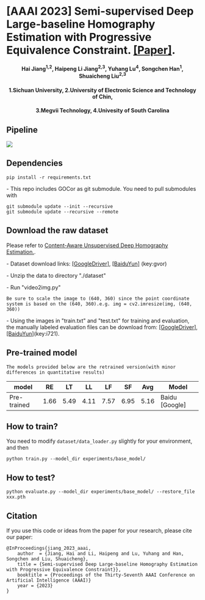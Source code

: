 
# [AAAI 2023] Semi-supervised Deep Large-baseline Homography Estimation with Progressive Equivalence Constraint. [[Paper]](https://arxiv.org/abs/2212.02763).
<h4 align="center">Hai Jiang<sup>1,2</sup>, Haipeng Li Jiang<sup>2,3</sup>, Yuhang Lu<sup>4</sup>, Songchen Han<sup>1</sup>, Shuaicheng Liu<sup>2,3</sup></center>
<h4 align="center">1.Sichuan University, 2.University of Electronic Science and Technology of Chin, 
<h4 align="center">3.Megvii Technology, 4.Univesity of South Carolina</center></center>

## Pipeline
![](https://github.com/megvii-research/LBHomo/blob/main/Figs/Pipeline.jpg)
## Dependencies
```
pip install -r requirements.txt
````
- This repo includes GOCor as git submodule. You need to pull submodules with
```
git submodule update --init --recursive
git submodule update --recursive --remote
```

## Download the raw dataset
Please refer to [Content-Aware Unsupervised Deep Homography Estimation.](https://github.com/JirongZhang/DeepHomography).

- Dataset download links: [[GoogleDriver]](https://drive.google.com/file/d/19d2ylBUPcMQBb_MNBBGl9rCAS7SU-oGm/view?usp=sharing), [[BaiduYun]](https://pan.baidu.com/s/1Dkmz4MEzMtBx-T7nG0ORqA) (key:gvor)

- Unzip the data to directory "./dataset"

- Run "video2img.py"
```
Be sure to scale the image to (640, 360) since the point coordinate system is based on the (640, 360).e.g. img = cv2.imresize(img, (640, 360))
```
- Using the images in "train.txt" and "test.txt" for training and evaluation, the manually labeled evaluation files can be download from: [[GoogleDriver]](https://drive.google.com/drive/folders/1Fwe0TnaKB7FudJu_PLcsq8765WEs7DAG?usp=sharing), [[BaiduYun]](https://pan.baidu.com/s/1xd6Q9P94lSE7021yanIALQ)(key:i721).
## Pre-trained model
```
The models provided below are the retrained version(with minor differences in quantitative results)
```

| model    | RE | LT | LL | LF | SF | Avg | Model |
| --------- | ----------- | ------------ |------------ |------------ |------------ |------------ |------------ |
| Pre-trained | 1.66 | 5.49 | 4.11 | 7.57 | 6.95  | 5.16  |Baidu [Google] 
## How to train?
You need to modify ```dataset/data_loader.py``` slightly for your environment, and then
```
python train.py --model_dir experiments/base_model/ 
```
## How to test?
```
python evaluate.py --model_dir experiments/base_model/ --restore_file xxx.pth
```
## Citation
If you use this code or ideas from the paper for your research, please cite our paper:
```
@InProceedings{jiang_2023_aaai,
    author  = {Jiang, Hai and Li, Haipeng and Lu, Yuhang and Han, Songchen and Liu, Shuaicheng},
    title = {Semi-supervised Deep Large-baseline Homography Estimation with Progressive Equivalence Constraint}},
    booktitle = {Proceedings of the Thirty-Seventh AAAI Conference on Artificial Intelligence (AAAI)}
    year = {2023}
}
```
